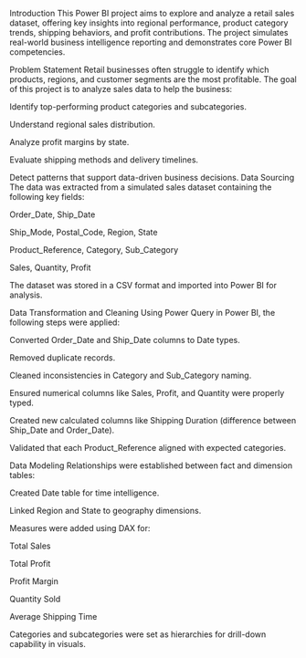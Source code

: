  Introduction
This Power BI project aims to explore and analyze a retail sales dataset, offering key insights into regional performance, product category trends, shipping behaviors, and profit contributions. The project simulates real-world business intelligence reporting and demonstrates core Power BI competencies.

 Problem Statement
Retail businesses often struggle to identify which products, regions, and customer segments are the most profitable. The goal of this project is to analyze sales data to help the business:

Identify top-performing product categories and subcategories.

Understand regional sales distribution.

Analyze profit margins by state.

Evaluate shipping methods and delivery timelines.

Detect patterns that support data-driven business decisions.
Data Sourcing
The data was extracted from a simulated sales dataset containing the following key fields:

Order_Date, Ship_Date

Ship_Mode, Postal_Code, Region, State

Product_Reference, Category, Sub_Category

Sales, Quantity, Profit

The dataset was stored in a CSV format and imported into Power BI for analysis.

Data Transformation and Cleaning
Using Power Query in Power BI, the following steps were applied:

Converted Order_Date and Ship_Date columns to Date types.

Removed duplicate records.

Cleaned inconsistencies in Category and Sub_Category naming.

Ensured numerical columns like Sales, Profit, and Quantity were properly typed.

Created new calculated columns like Shipping Duration (difference between Ship_Date and Order_Date).

Validated that each Product_Reference aligned with expected categories.

Data Modeling
Relationships were established between fact and dimension tables:

Created Date table for time intelligence.

Linked Region and State to geography dimensions.

Measures were added using DAX for:

Total Sales

Total Profit

Profit Margin

Quantity Sold

Average Shipping Time

Categories and subcategories were set as hierarchies for drill-down capability in visuals.
